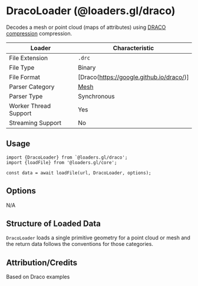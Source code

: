 # DracoLoader (@loaders.gl/draco)

Decodes a mesh or point cloud (maps of attributes) using [DRACO compression](https://google.github.io/draco/) compression.

| Loader                     | Characteristic |
| ---                        | ---            |
| File Extension             | `.drc`         |
| File Type                  | Binary         |
| File Format                | [Draco(https://google.github.io/draco/)] |
| Parser Category            | [Mesh](docs/api-reference/mesh-loaders/category-mesh.md) |
| Parser Type                | Synchronous    |
| Worker Thread Support      | Yes            |
| Streaming Support          | No             |


## Usage

```
import {DracoLoader} from `@loaders.gl/draco';
import {loadFile} from '@loaders.gl/core';

const data = await loadFile(url, DracoLoader, options);
```

## Options

N/A

## Structure of Loaded Data

`DracoLoader` loads a single primitive geometry for a point cloud or mesh and the return data follows the conventions for those categories.

## Attribution/Credits

Based on Draco examples
